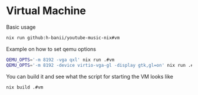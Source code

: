 # Virtual Machine

Basic usage

```sh
nix run github:h-banii/youtube-music-nix#vm
```

Example on how to set qemu options

```sh
QEMU_OPTS='-m 8192 -vga qxl' nix run .#vm
QEMU_OPTS='-m 8192 -device virtio-vga-gl -display gtk,gl=on' nix run .#vm
```

You can build it and see what the script for starting the VM looks like

```sh
nix build .#vm
```

